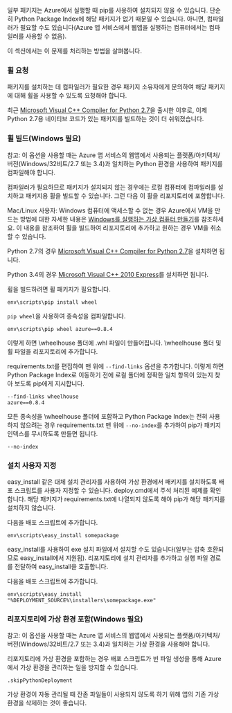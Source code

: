 일부 패키지는 Azure에서 실행할 때 pip를 사용하여 설치되지 않을 수 있습니다.  단순히 Python Package Index에 해당 패키지가 없기 때문일 수 있습니다.  아니면, 컴파일러가 필요할 수도 있습니다(Azure 앱 서비스에서 웹앱을 실행하는 컴퓨터에서는 컴파일러를 사용할 수 없음).

이 섹션에서는 이 문제를 처리하는 방법을 살펴봅니다.

### <a name="request-wheels"></a>휠 요청
패키지를 설치하는 데 컴파일러가 필요한 경우 패키지 소유자에게 문의하여 해당 패키지에 대해 휠을 사용할 수 있도록 요청해야 합니다.

최근 [Microsoft Visual C++ Compiler for Python 2.7][Microsoft Visual C++ Compiler for Python 2.7]을 출시한 이후로, 이제 Python 2.7용 네이티브 코드가 있는 패키지를 빌드하는 것이 더 쉬워졌습니다.

### <a name="build-wheels-requires-windows"></a>휠 빌드(Windows 필요)
참고: 이 옵션을 사용할 때는 Azure 앱 서비스의 웹앱에서 사용되는 플랫폼/아키텍처/버전(Windows/32비트/2.7 또는 3.4)과 일치하는 Python 환경을 사용하여 패키지를 컴파일해야 합니다.

컴파일러가 필요하므로 패키지가 설치되지 않는 경우에는 로컬 컴퓨터에 컴파일러를 설치하고 패키지용 휠을 빌드할 수 있습니다. 그런 다음 이 휠을 리포지토리에 포함합니다.

Mac/Linux 사용자: Windows 컴퓨터에 액세스할 수 없는 경우 Azure에서 VM을 만드는 방법에 대한 자세한 내용은 [Windows를 실행하는 가상 컴퓨터 만들기][Windows를 실행하는 가상 컴퓨터 만들기]를 참조하세요.  이 내용을 참조하여 휠을 빌드하여 리포지토리에 추가하고 원하는 경우 VM을 취소할 수 있습니다. 

Python 2.7의 경우 [Microsoft Visual C++ Compiler for Python 2.7][Microsoft Visual C++ Compiler for Python 2.7]을 설치하면 됩니다.

Python 3.4의 경우 [Microsoft Visual C++ 2010 Express][Microsoft Visual C++ 2010 Express]를 설치하면 됩니다.

휠을 빌드하려면 휠 패키지가 필요합니다.

    env\scripts\pip install wheel

`pip wheel`을 사용하여 종속성을 컴파일합니다.

    env\scripts\pip wheel azure==0.8.4

이렇게 하면 \wheelhouse 폴더에 .whl 파일이 만들어집니다.  \wheelhouse 폴더 및 휠 파일을 리포지토리에 추가합니다.

requirements.txt를 편집하여 맨 위에 `--find-links` 옵션을 추가합니다. 이렇게 하면 Python Package Index로 이동하기 전에 로컬 폴더에 정확한 일치 항목이 있는지 찾아 보도록 pip에게 지시합니다.

    --find-links wheelhouse
    azure==0.8.4

모든 종속성을 \wheelhouse 폴더에 포함하고 Python Package Index는 전혀 사용하지 않으려는 경우 requirements.txt 맨 위에 `--no-index`를 추가하여 pip가 패키지 인덱스를 무시하도록 만들면 됩니다.

    --no-index

### <a name="customize-installation"></a>설치 사용자 지정
easy\_install 같은 대체 설치 관리자를 사용하여 가상 환경에서 패키지를 설치하도록 배포 스크립트를 사용자 지정할 수 있습니다.  deploy.cmd에서 주석 처리된 예제를 확인합니다.  해당 패키지가 requirements.txt에 나열되지 않도록 해야 pip가 해당 패키지를 설치하지 않습니다.

다음을 배포 스크립트에 추가합니다.

    env\scripts\easy_install somepackage

easy\_install를 사용하여 exe 설치 파일에서 설치할 수도 있습니다(일부는 압축 호환되므로 easy\_install에서 지원됨).  리포지토리에 설치 관리자를 추가하고 실행 파일 경로를 전달하여 easy\_install을 호출합니다.

다음을 배포 스크립트에 추가합니다.

    env\scripts\easy_install "%DEPLOYMENT_SOURCE%\installers\somepackage.exe"

### <a name="include-the-virtual-environment-in-the-repository-requires-windows"></a>리포지토리에 가상 환경 포함(Windows 필요)
참고: 이 옵션을 사용할 때는 Azure 앱 서비스의 웹앱에서 사용되는 플랫폼/아키텍처/버전(Windows/32비트/2.7 또는 3.4)과 일치하는 가상 환경을 사용해야 합니다.

리포지토리에 가상 환경을 포함하는 경우 배포 스크립트가 빈 파일 생성을 통해 Azure에서 가상 환경을 관리하는 일을 방지할 수 있습니다.

    .skipPythonDeployment

가상 환경이 자동 관리될 때 잔존 파일들이 사용되지 않도록 하기 위해 앱의 기존 가상 환경을 삭제하는 것이 좋습니다.

[Windows를 실행하는 가상 컴퓨터 만들기]: http://azure.microsoft.com/documentation/articles/virtual-machines-windows-hero-tutorial/
[Microsoft Visual C++ Compiler for Python 2.7]: http://aka.ms/vcpython27
[Microsoft Visual C++ 2010 Express]: http://go.microsoft.com/?linkid=9709949
